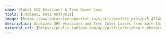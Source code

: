 ```yaml
---
name: Global CO2 Emissions & Tree Cover Loss
tools: [Tableau, Data Analysis]
image: [https://www.datascienceportfol.io/static/profile_pics/pr5_45748C1CF13050721501.png]
description: Analyzed GHG emissions and Tree Cover Losses from more than 200 countries. Solely scraped data from various government web sources and reports to perform analysis & created an interactive dashboard in Tableau.
external_url: [https://public.tableau.com/app/profile/krishna.n.bharatula/viz/GlobalCO2EmissionsandTreeCoverLoss/Dashboard1]
---
```

